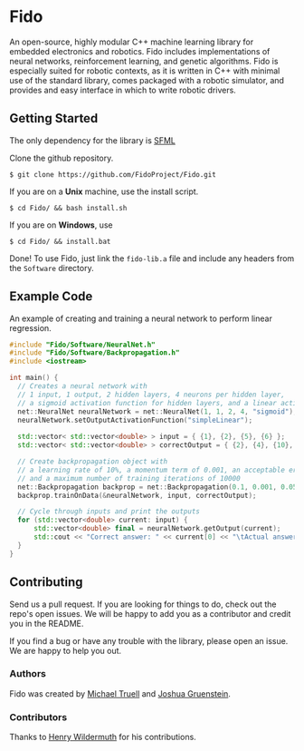 # Fido

An open-source, highly modular C++ machine learning library for embedded electronics and robotics. Fido includes implementations of neural networks, reinforcement learning, and genetic algorithms. Fido is especially suited for robotic contexts, as it is written in C++ with minimal use of the standard library, comes packaged with a robotic simulator, and provides and easy interface in which to write robotic drivers.

## Getting Started

The only dependency for the library is [SFML](http://www.sfml-dev.org/learn.php)

Clone the github repository.
```
$ git clone https://github.com/FidoProject/Fido.git
```

If you are on a **Unix** machine, use the install script.
```
$ cd Fido/ && bash install.sh
```

If you are on **Windows**, use
```
$ cd Fido/ && install.bat
```

Done! To use Fido, just link the `fido-lib.a` file and include any headers from the `Software` directory.

## Example Code

An example of creating and training a neural network to perform linear regression.

```cpp
#include "Fido/Software/NeuralNet.h"
#include "Fido/Software/Backpropagation.h"
#include <iostream>

int main() {
  // Creates a neural network with
  // 1 input, 1 output, 2 hidden layers, 4 neurons per hidden layer,
  // a sigmoid activation function for hidden layers, and a linear activation function on the final layer.
  net::NeuralNet neuralNetwork = net::NeuralNet(1, 1, 2, 4, "sigmoid");
  neuralNetwork.setOutputActivationFunction("simpleLinear");
  
  std::vector< std::vector<double> > input = { {1}, {2}, {5}, {6} };
  std::vector< std::vector<double> > correctOutput = { {2}, {4}, {10}, {12} };

  // Create backpropagation object with
  // a learning rate of 10%, a momentum term of 0.001, an acceptable error level of 5%,
  // and a maximum number of training iterations of 10000
  net::Backpropagation backprop = net::Backpropagation(0.1, 0.001, 0.05, 10000);
  backprop.trainOnData(&neuralNetwork, input, correctOutput);

  // Cycle through inputs and print the outputs
  for (std::vector<double> current: input) {
	  std::vector<double> final = neuralNetwork.getOutput(current);
	  std::cout << "Correct answer: " << current[0] << "\tActual answer:" << final[0] << std::endl;
  }
}
```

## Contributing

Send us a pull request. If you are looking for things to do, check out the repo's open issues. We will be happy to add you as a contributor and credit you in the README.

If you find a bug or have any trouble with the library, please open an issue. We are happy to help you out.

### Authors

Fido was created by [Michael Truell](https://github.com/truell20) and [Joshua Gruenstein](https://github.com/joshuagruenstein).

### Contributors

Thanks to [Henry Wildermuth](https://github.com/FlyingGraysons) for his contributions.
